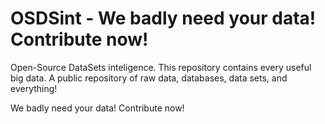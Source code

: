 # OSDSint - We badly need your data! Contribute now!
Open-Source DataSets inteligence. This repository contains every useful big data.
A public repository of raw data, databases, data sets, and everything!

We badly need your data! Contribute now!
